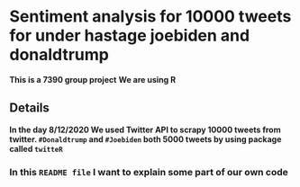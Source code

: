 # Sentiment analysis for 10000 tweets for under hastage joebiden and donaldtrump
**This is a 7390 group project**
**We are using R**



## Details
**In the day 8/12/2020 We used Twitter API to scrapy 10000 tweets from twitter. `#Donaldtrump` and `#Joebiden` both 5000 tweets by using package called `twitteR`**

### In this `README file` I want to explain some part of our own code








